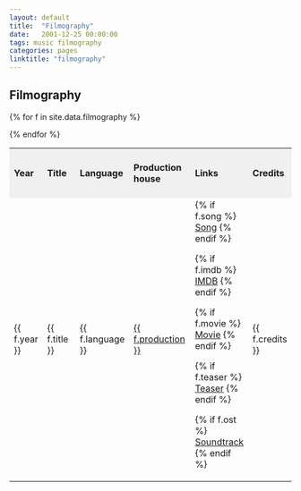```yaml
---
layout: default
title:  "Filmography"
date:   2001-12-25 00:00:00
tags: music filmography
categories: pages
linktitle: "filmography"
---
```


## Filmography

<table>
<tr>
<td style="width:34px;background:#f0f0f0;"><h4>Year</h4></td>
<td style="width:205px;background:#f0f0f0;"><h4>Title</h4></td>
<td style="width:16px;background:#f0f0f0;"><h4>Language</h4></td>
<td style="width:151px;background:#f0f0f0;"><h4>Production house</h4></td>
<td style="width:16px;background:#f0f0f0;"><h4>Links</h4></td>
<td style="background:#f0f0f0;"><h4>Credits</h4></td>
</tr>


{% for f in site.data.filmography %}

<tr>

<td>{{ f.year }}</td>
<td>{{ f.title }}</td>
<td>{{ f.language }}</td>
<td><a href="{{ f.productionurl }}">{{ f.production }}</a></td>

<td>
{% if f.song %}
<a href="{{ f.song }}">Song</a>
{% endif %}

{% if f.imdb %}
<a href="{{ f.imdb }}">IMDB</a>
{% endif %}

{% if f.movie %}
<a href="{{ f.movie }}">Movie</a>
{% endif %}

{% if f.teaser %}
<a href="{{ f.teaser }}">Teaser</a>
{% endif %}

{% if f.ost %}
<a href="{{ f.ost }}">Soundtrack</a>
{% endif %}

</td>
<td>{{ f.credits }}</td>

</tr>

{% endfor %}

</table>
<br />

